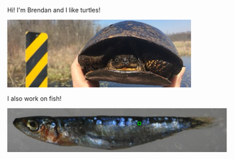 Hi! I'm Brendan and I like turtles!

![A turtle](blandings.jpg)

I also work on fish!

![a fish](spratelloides.png)
